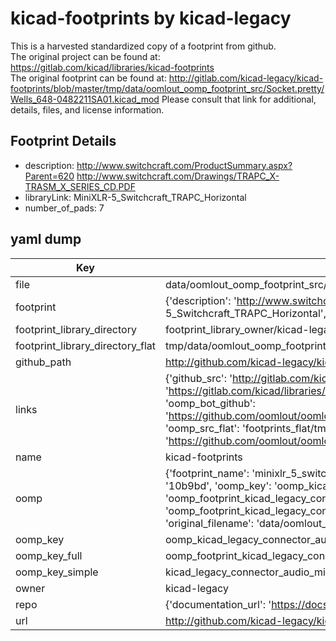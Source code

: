 # kicad-footprints by kicad-legacy  
This is a harvested standardized copy of a footprint from github.  
The original project can be found at:  
https://gitlab.com/kicad/libraries/kicad-footprints  
The original footprint can be found at:
http://gitlab.com/kicad-legacy/kicad-footprints/blob/master/tmp/data/oomlout_oomp_footprint_src/Socket.pretty/Wells_648-0482211SA01.kicad_mod
Please consult that link for additional, details, files, and license information.  
## Footprint Details
* description: http://www.switchcraft.com/ProductSummary.aspx?Parent=620 http://www.switchcraft.com/Drawings/TRAPC_X-TRASM_X_SERIES_CD.PDF  
* libraryLink: MiniXLR-5_Switchcraft_TRAPC_Horizontal  
* number_of_pads: 7  
## yaml dump  
| Key | Value |  
| --- | --- |  
| file | data/oomlout_oomp_footprint_src/kicad-footprints/Connector_Audio.pretty/MiniXLR-5_Switchcraft_TRAPC_Horizontal.kicad_mod |  
| footprint | {'description': 'http://www.switchcraft.com/ProductSummary.aspx?Parent=620 http://www.switchcraft.com/Drawings/TRAPC_X-TRASM_X_SERIES_CD.PDF', 'libraryLink': 'MiniXLR-5_Switchcraft_TRAPC_Horizontal', 'number_of_pads': 7} |  
| footprint_library_directory | footprint_library_owner/kicad-legacy_kicad-footprints |  
| footprint_library_directory_flat | tmp/data/oomlout_oomp_footprint_src/footprints_flat/kicad_legacy_connector_audio_minixlr_5_switchcraft_trapc_horizontal/working |  
| github_path | http://github.com/kicad-legacy/kicad-footprints/blob/master/tmp/data/oomlout_oomp_footprint_src/Connector_Audio.pretty/MiniXLR-5_Switchcraft_TRAPC_Horizontal.kicad_mod |  
| links | {'github_src': 'http://gitlab.com/kicad-legacy/kicad-footprints/blob/master/tmp/data/oomlout_oomp_footprint_src/Socket.pretty/Wells_648-0482211SA01.kicad_mod', 'github_src_repo': 'https://gitlab.com/kicad/libraries/kicad-footprints', 'oomp_bot': 'tmp/data/oomlout_oomp_footprint_src/footprints/kicad_legacy_connector_audio_minixlr_5_switchcraft_trapc_horizontal/working', 'oomp_bot_github': 'https://github.com/oomlout/oomlout_oomp_footprint_bot/tree/main/tmp/data/oomlout_oomp_footprint_src/footprints/kicad_legacy_connector_audio_minixlr_5_switchcraft_trapc_horizontal/working', 'oomp_src_flat': 'footprints_flat/tmp/data/oomlout_oomp_footprint_src/footprints_flat/kicad_legacy_connector_audio_minixlr_5_switchcraft_trapc_horizontal/working', 'oomp_src_flat_github': 'https://github.com/oomlout/oomlout_oomp_footprint_src/tree/main/tmp/data/oomlout_oomp_footprint_src/footprints_flat/kicad_legacy_connector_audio_minixlr_5_switchcraft_trapc_horizontal/working'} |  
| name | kicad-footprints |  
| oomp | {'footprint_name': 'minixlr_5_switchcraft_trapc_horizontal', 'library_name': 'connector_audio', 'md5': '10b9bd4d92e626558bdc3c3ce7c42fed', 'md5_10': '10b9bd4d92', 'md5_5': '10b9b', 'md5_6': '10b9bd', 'oomp_key': 'oomp_kicad_legacy_connector_audio_minixlr_5_switchcraft_trapc_horizontal', 'oomp_key_extra': 'oomp_footprint_kicad_legacy_connector_audio_minixlr_5_switchcraft_trapc_horizontal', 'oomp_key_full': 'oomp_footprint_kicad_legacy_connector_audio_minixlr_5_switchcraft_trapc_horizontal_10b9bd', 'oomp_key_simple': 'kicad_legacy_connector_audio_minixlr_5_switchcraft_trapc_horizontal', 'original_filename': 'data/oomlout_oomp_footprint_src/kicad-footprints/Connector_Audio.pretty/MiniXLR-5_Switchcraft_TRAPC_Horizontal.kicad_mod', 'owner_name': 'kicad_legacy'} |  
| oomp_key | oomp_kicad_legacy_connector_audio_minixlr_5_switchcraft_trapc_horizontal |  
| oomp_key_full | oomp_footprint_kicad_legacy_connector_audio_minixlr_5_switchcraft_trapc_horizontal |  
| oomp_key_simple | kicad_legacy_connector_audio_minixlr_5_switchcraft_trapc_horizontal |  
| owner | kicad-legacy |  
| repo | {'documentation_url': 'https://docs.github.com/rest/repos/repos#get-a-repository', 'message': 'Not Found'} |  
| url | http://github.com/kicad-legacy/kicad-footprints |  

